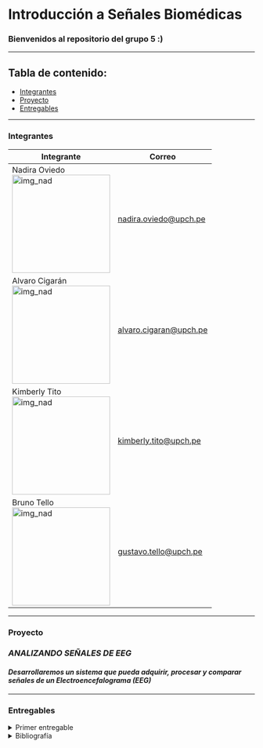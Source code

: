 # Introducción a Señales Biomédicas
### <a name="bienvenida"></a>Bienvenidos al repositorio del grupo 5 :)
---

## Tabla de contenido:
- [Integrantes](#integrantes)
- [Proyecto](#proyecto)
- [Entregables](#entregables)

---
### Integrantes

| **Integrante** | **Correo**|
| ---------| ----------|
| Nadira Oviedo <br> <img src="Documentos/Imágenes/Nadira.jpg" alt="img_nad" height="200"/>| nadira.oviedo@upch.pe |
| Alvaro Cigarán <br> <img src="Documentos/Imágenes/Alvaro.jpg" alt="img_nad" height="200"/>| alvaro.cigaran@upch.pe |
| Kimberly Tito <br> <img src="Documentos/Imágenes/kim.jpg" alt="img_nad" height="200"/>| kimberly.tito@upch.pe |
| Bruno Tello <br> <img src="Documentos/Imágenes/br1.jpg" alt="img_nad" height="200"/>| gustavo.tello@upch.pe |
  
---
### Proyecto
### *ANALIZANDO SEÑALES DE EEG*
#### *Desarrollaremos un sistema que pueda adquirir, procesar y comparar señales de un Electroencefalograma (EEG)*
---

### Entregables
<details>
<summary>  Primer entregable</summary>

### Temas a tratar:
 1.- Electroencefalograma y ondas cerebrales

 2.- Importancia del sueño

 3.- Bebidas energéticas y estudiantes universitarios

 4.- Insomnio

##### Descarga el archivo PPT -> [aquí](Documentos/Señales_problematica.pdf).

</details>

<details>
<summary> Bibliografía </summary>
  
[1] E. A. S. E. Niripil, “ONDAS CEREBRALES, CONCIENCIA Y COGNICIÓN”, Researchgate.net. [En línea]. Disponible en: https://www.researchgate.net/profile/Eduardo-Alfredo-Sciotto/publication/326056524_ONDAS_CEREBRALES_CONCIENCIA_Y_COGNICION/links/5b358f71aca2720785f48880/ONDAS-CEREBRALES-CONCIENCIA-Y-COGNICION.pdf. [Consultado: 01-abr-2024].

[2] J. I. Bazan-Olaya, J. M. Campos-Pastelin, N. V. Gutiérrez-Moguel, y L. González-Montiel, “Frecuencia y Razones de Consumo de Bebidas Energéticas en Jóvenes Universitarios”, Revista Salud y Administración, vol. 6, núm. 17, pp. 17–26, 2019.

[3] A. M. Rivera Ruiz y D. M. Vasquez Monsalve, “Asociación entre consumo de bebidas energizantes y calidad de sueño en estudiantes de medicina humana de una universidad privada - 2021”, Universidad Señor de Sipán, 2024.

[4] C. R. Mahoney et al., “Intake of caffeine from all sources and reasons for use by college students”, Clin. Nutr., vol. 38, núm. 2, pp. 668–675, 2019.

[5] J. M. Schmickler, S. Blaschke, R. Robbins, y F. Mess, “Determinants of sleep quality: A cross-sectional study in university students”, Int. J. Environ. Res. Public Health, vol. 20, núm. 3, p. 2019, 2023.

[6] I. M. Nadeem, A. Shanmugaraj, S. Sakha, N. S. Horner, O. R. Ayeni, y M. Khan, “Energy drinks and their adverse health effects: A systematic review and meta-analysis”, Sports Health, vol. 13, núm. 3, pp. 265–277, 2021.

[7] N. de referencia: AESAN-, “Informe del Comité Científico de la Agencia Española de Seguridad Alimentaria y Nutrición (AESAN) sobre los riesgos asociados al consumo de bebidas energéticas”, Gob.es. [En línea]. Disponible en: https://www.aesan.gob.es/AECOSAN/docs/documentos/seguridad_alimentaria/evaluacion_riesgos/informes_comite/BEBIDAS_ENERGETICAS.pdf. [Consultado: 01-abr-2024].

[8] T. Roth, “Insomnia: Definition, prevalence, etiology, and consequences”, Journal of Clinical Sleep Medicine : JCSM : official publication of the American Academy of Sleep Medicine, vol. 3, núm. 5 Suppl, p. S7, 2007.

[9] “Electroencephalogram (EEG)”, Stanfordchildrens.org. [En línea]. Disponible en: https://www.stanfordchildrens.org//es/topic/default?id=electroencephalogram-eeg-92-P09193. [Consultado: 01-abr-2024].

</details>
